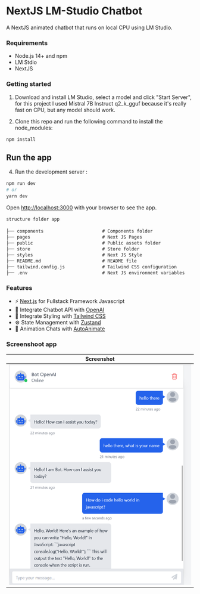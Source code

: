 # NextJS LM-Studio Chatbot

A NextJS animated chatbot that runs on local CPU using LM Studio. 

### Requirements

- Node.js 14+ and npm
- LM Stdio 
- NextJS
### Getting started

1. Download and install LM Studio, select a model and click "Start Server", for this project I used Mistral 7B Instruct q2_k_gguf because it's really fast on CPU, but any model should work. 

2. Clone this repo and run the following command to install the node_modules:

```shell
npm install
```

## Run the app

4. Run the development server : 

```bash
npm run dev
# or
yarn dev
```

Open [http://localhost:3000](http://localhost:3000) with your browser to see the app.  

```shell
structure folder app

├── components                      # Components folder
├── pages                           # Next JS Pages
├── public                          # Public assets folder
├── store                           # Store folder
├── styles                          # Next JS Style
├── README.md                       # README file
├── tailwind.config.js              # Tailwind CSS configuration
├── .env                            # Next JS environment variables
```

### Features

- ⚡ [Next.js](https://nextjs.org) for Fullstack Framework Javascript
- 🤖 Integrate Chatbot API with [OpenAI](https://openai.com)
- 💎 Integrate Styling with [Tailwind CSS](https://tailwindcss.com)
- ⚙️ State Management with [Zustand](https://www.npmjs.com/package/zustand)
- 🔦 Animation Chats with [AutoAnimate](https://auto-animate.formkit.com)

### Screenshoot app

|Screenshot|
|---|
| ![SS Chat](https://github.com/PaulGwamanda/NextJS-LM-Studio-Chatbot/blob/main/public/image/chat-window.png?raw=true "ss nextjs chat ") | ![SS Chats](https://github.com/PaulGwamanda/NextJS-LM-Studio-Chatbot/blob/main/public/image/chat-window.png?raw=true "ss nextjs chat ") |

